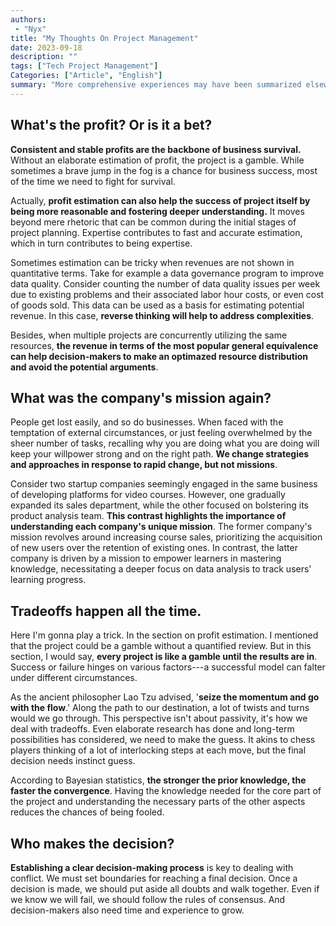 ```yaml
---
authors:
 - "Nyx"
title: "My Thoughts On Project Management"
date: 2023-09-18
description: ""
tags: ["Tech Project Management"]
Categories: ["Article", "English"]
summary: "More comprehensive experiences may have been summarized elsewhere, but here's my first-hand insight. About profit estimation, company's mission, tradeoffs and coorperations."
---
```

<div id="google_translate_element"></div>

<script type="text/javascript">
function googleTranslateElementInit() {
  new google.translate.TranslateElement({pageLanguage: 'en'}, 'google_translate_element');
}
</script>

<script type="text/javascript" src="//translate.google.com/translate_a/element.js?cb=googleTranslateElementInit"></script>

## What's the profit? Or is it a bet?
**Consistent and stable profits are the backbone of business survival.** Without an elaborate estimation of profit, the project is a gamble. While sometimes a brave jump in the fog is a chance for business success, most of the time we need to fight for survival.

Actually, **profit estimation can also help the success of project itself by being more reasonable and fostering deeper understanding.** It moves beyond mere rhetoric that can be common during the initial stages of project planning. Expertise contributes to fast and accurate estimation, which in turn contributes to being expertise.

Sometimes estimation can be tricky when revenues are not shown in quantitative terms. Take for example a data governance program to improve data quality. Consider counting the number of data quality issues per week due to existing problems and their associated labor hour costs, or even cost of goods sold. This data can be used as a basis for estimating potential revenue. In this case, **reverse thinking will help to address complexities**.

Besides, when multiple projects are concurrently utilizing the same resources, **the revenue in terms of the most popular general equivalence can help decision-makers to make an optimazed resource distribution and avoid the potential arguments**.

## What was the company's mission again?
People get lost easily, and so do businesses. When faced with the temptation of external circumstances, or just feeling overwhelmed by the sheer number of tasks, recalling why you are doing what you are doing will keep your willpower strong and on the right path. **We change strategies and approaches in response to rapid change, but not missions**.

Consider two startup companies seemingly engaged in the same business of developing platforms for video courses. However, one gradually expanded its sales department, while the other focused on bolstering its product analysis team. **This contrast highlights the importance of understanding each company's unique mission**. The former company's mission revolves around increasing course sales, prioritizing the acquisition of new users over the retention of existing ones. In contrast, the latter company is driven by a mission to empower learners in mastering knowledge, necessitating a deeper focus on data analysis to track users' learning progress.


## Tradeoffs happen all the time.
Here I'm gonna play a trick. In the section on profit estimation. I mentioned that the project could be a gamble without a quantified review. But in this section, I would say, **every project is like a gamble until the results are in**. Success or failure hinges on various factors---a successful model can falter under different circumstances. 

As the ancient philosopher Lao Tzu advised, '**seize the momentum and go with the flow**.' Along the path to our destination, a lot of twists and turns would we go through. This perspective isn't about passivity, it's how we deal with tradeoffs. Even elaborate research has done and long-term possibilities has considered, we need to make the guess. It akins to chess players thinking of a lot of interlocking steps at each move, but the final decision needs instinct guess. 

According to Bayesian statistics, **the stronger the prior knowledge, the faster the convergence**. Having the knowledge needed for the core part of the project and understanding the necessary parts of the other aspects reduces the chances of being fooled.

## Who makes the decision?
**Establishing a clear decision-making process** is key to dealing with conflict. We must set boundaries for reaching a final decision. Once a decision is made, we should put aside all doubts and walk together. Even if we know we will fail, we should follow the rules of consensus. And decision-makers also need time and experience to grow.